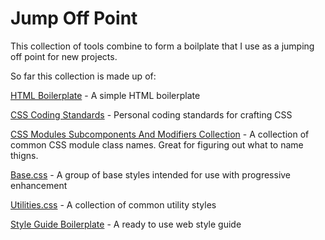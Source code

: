 Jump Off Point
==============

This collection of tools combine to form a boilplate that I use as a jumping off point for new projects.

So far this collection is made up of:

[HTML Boilerplate](https://github.com/bjankord/HTML-Boilerplate) - A simple HTML boilerplate

[CSS Coding Standards](https://github.com/bjankord/CSS-Coding-Standards) - Personal coding standards for crafting CSS

[CSS Modules Subcomponents And Modifiers Collection](https://github.com/bjankord/CSS-Modules-Subcomponents-And-Modifiers-Collection) - A collection of common CSS module class names. Great for figuring out what to name thigns.

[Base.css](https://github.com/bjankord/Base.css) - A group of base styles intended for use with progressive enhancement

[Utilities.css](https://github.com/bjankord/Utilities.css) - A collection of common utility styles

[Style Guide Boilerplate](https://github.com/bjankord/Style-Guide-Boilerplate) - A ready to use web style guide
